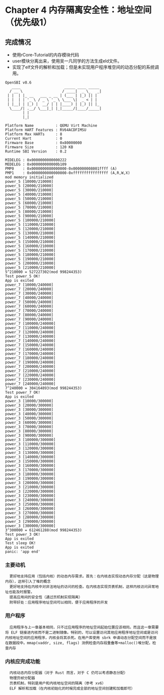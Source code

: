 # Chapter 4 内存隔离安全性：地址空间（优先级1）
## 完成情况
* 使用rCore-Tutorial的内存模块代码
* user模块分离出来，使用吴一凡同学的方法生成eld文件。
* 实现了elf文件的解析和加载；但是未实现用户程序堆空间的动态分配的系统调用。
```
OpenSBI v0.6
   ____                    _____ ____ _____
  / __ \                  / ____|  _ \_   _|
 | |  | |_ __   ___ _ __ | (___ | |_) || |
 | |  | | '_ \ / _ \ '_ \ \___ \|  _ < | |
 | |__| | |_) |  __/ | | |____) | |_) || |_
  \____/| .__/ \___|_| |_|_____/|____/_____|
        | |
        |_|

Platform Name          : QEMU Virt Machine
Platform HART Features : RV64ACDFIMSU
Platform Max HARTs     : 8
Current Hart           : 0
Firmware Base          : 0x80000000
Firmware Size          : 120 KB
Runtime SBI Version    : 0.2

MIDELEG : 0x0000000000000222
MEDELEG : 0x000000000000b109
PMP0    : 0x0000000080000000-0x000000008001ffff (A)
PMP1    : 0x0000000000000000-0xffffffffffffffff (A,R,W,X)
mod memory initialized
power_5 [10000/210000]
power_5 [20000/210000]
power_5 [30000/210000]
power_5 [40000/210000]
power_5 [50000/210000]
power_5 [60000/210000]
power_5 [70000/210000]
power_5 [80000/210000]
power_5 [90000/210000]
power_5 [100000/210000]
power_5 [110000/210000]
power_5 [120000/210000]
power_5 [130000/210000]
power_5 [140000/210000]
power_5 [150000/210000]
power_5 [160000/210000]
power_5 [170000/210000]
power_5 [180000/210000]
power_5 [190000/210000]
power_5 [200000/210000]
power_5 [210000/210000]
5^210000 = 527227302(mod 998244353)
Test power_5 OK!
App is exited
power_7 [10000/240000]
power_7 [20000/240000]
power_7 [30000/240000]
power_7 [40000/240000]
power_7 [50000/240000]
power_7 [60000/240000]
power_7 [70000/240000]
power_7 [80000/240000]
power_7 [90000/240000]
power_7 [100000/240000]
power_7 [110000/240000]
power_7 [120000/240000]
power_7 [130000/240000]
power_7 [140000/240000]
power_7 [150000/240000]
power_7 [160000/240000]
power_7 [170000/240000]
power_7 [180000/240000]
power_7 [190000/240000]
power_7 [200000/240000]
power_7 [210000/240000]
power_7 [220000/240000]
power_7 [230000/240000]
power_7 [240000/240000]
7^240000 = 304164893(mod 998244353)
Test power_7 OK!
App is exited
power_3 [10000/300000]
power_3 [20000/300000]
power_3 [30000/300000]
power_3 [40000/300000]
power_3 [50000/300000]
power_3 [60000/300000]
power_3 [70000/300000]
power_3 [80000/300000]
power_3 [90000/300000]
power_3 [100000/300000]
power_3 [110000/300000]
power_3 [120000/300000]
power_3 [130000/300000]
power_3 [140000/300000]
power_3 [150000/300000]
power_3 [160000/300000]
power_3 [170000/300000]
power_3 [180000/300000]
power_3 [190000/300000]
power_3 [200000/300000]
power_3 [210000/300000]
power_3 [220000/300000]
power_3 [230000/300000]
power_3 [240000/300000]
power_3 [250000/300000]
power_3 [260000/300000]
power_3 [270000/300000]
power_3 [280000/300000]
power_3 [290000/300000]
power_3 [300000/300000]
3^300000 = 612461288(mod 998244353)
Test power_3 OK!
App is exited
Test sleep OK!
App is exited
panic: 'app end'
```
### 主要动机
      更好地支持应用（包括内核）的动态内存需求。首先：在内核态实现动态内存分配（这是物理内存），这样引入了堆的概念
      更好地支持在内核中对非法地址的访问的检查。在内核态实现页表机制，这样内核访问异常地址也能及时报警。
      提高应用间的安全性（通过页机制实现隔离）
      附带好处：应用程序地址空间可以相同，便于应用程序的开发
### 用户程序
      应用程序与上一章基本相同，只不过应用程序的地址空间起始位置应该相同。而且这一章需要将 ELF 链接进内核而不是二进制镜像。特别的，可以设置访问其他应用程序地址空间或是访问内核地址空间的应用程序，内核会将其杀死。在用户库使用 sbrk 申请动态分配空间而不是放在数据段中。mmap(vaddr, size, flags) 测例检查内存段重叠等+malloc()堆分配，检查内存
### 内核应完成功能
      内核动态内存分配器（对于 Rust 而言，对于 C 仍可以考虑静态分配）
      物理页帧分配器
      页表机制，特别是用户和内核地址空间的隔离（参考 xv6）
      ELF 解析和加载（在内核初始化的时候完成全部的地址空间创建和加载即可）